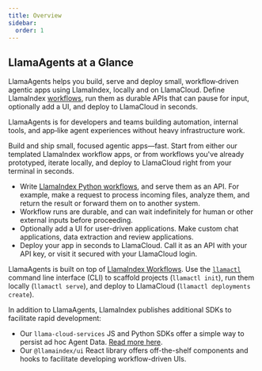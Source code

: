 ```yaml
---
title: Overview
sidebar:
  order: 1
---
```


## LlamaAgents at a Glance

LlamaAgents helps you build, serve and deploy small, workflow‑driven agentic apps using LlamaIndex, locally and on LlamaCloud. Define LlamaIndex [workflows](/python/llamaagents/workflows), run them as durable APIs that can pause for input, optionally add a UI, and deploy to LlamaCloud in seconds.

LlamaAgents is for developers and teams building automation, internal tools, and app‑like agent experiences without heavy infrastructure work.

Build and ship small, focused agentic apps—fast. Start from either our templated LlamaIndex workflow apps, or from workflows you've already prototyped, iterate locally, and deploy to LlamaCloud right from your terminal in seconds.

- Write [LlamaIndex Python workflows](/python/llamaagents/workflows/), and serve them as an API. For example, make a request to process incoming files, analyze them, and return the result or forward them on to another system.
- Workflow runs are durable, and can wait indefinitely for human or other external inputs before proceeding.
- Optionally add a UI for user-driven applications. Make custom chat applications, data extraction and review applications.
- Deploy your app in seconds to LlamaCloud. Call it as an API with your API key, or visit it secured with your LlamaCloud login.

LlamaAgents is built on top of [LlamaIndex Workflows](/python/llamaagents/workflows/). Use the [`llamactl`](/llamaagents/llamactl/getting-started) command line interface (CLI) to scaffold projects (`llamactl init`), run them locally (`llamactl serve`), and deploy to LlamaCloud (`llamactl deployments create`).

In addition to LlamaAgents, LlamaIndex publishes additional SDKs to facilitate rapid development:
- Our `llama-cloud-services` JS and Python SDKs offer a simple way to persist ad hoc Agent Data. [Read more here](/python/llamaagents/llamactl/agent-data-overview).
- Our `@llamaindex/ui` React library offers off-the-shelf components and hooks to facilitate developing workflow-driven UIs.